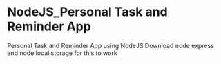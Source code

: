 # NodeJS_Personal Task and Reminder App
Personal Task and Reminder App using NodeJS
Download node express and node local storage for this to work
